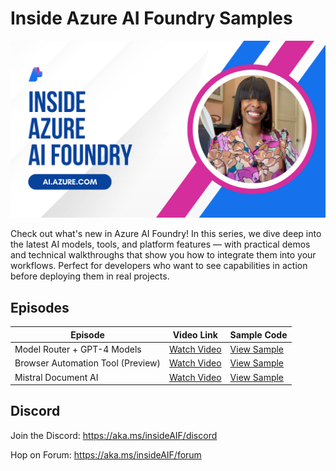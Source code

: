 # Inside Azure AI Foundry Samples

![Inside Azure AI Foundry playlist image.](Images/thumbnail-playlist.png)

Check out what's new in Azure AI Foundry! In this series, we dive deep into the latest AI models, tools, and platform features — with practical demos and technical walkthroughs that show you how to integrate them into your workflows. Perfect for developers who want to see capabilities in action before deploying them in real projects.

## Episodes

| Episode  | Video Link | Sample Code |
|--------------|------------|-------------|
| Model Router + GPT-4 Models | [Watch Video](https://youtu.be/2NL2XpigH0A?si=yCdz_kyx16VIX0Mk) | [View Sample](./samples/episode1) |
| Browser Automation Tool (Preview) | [Watch Video](https://youtu.be/FBQRc-M18ws?si=uhhDtHJmKdCki-c2) | [View Sample](./samples/episode2) |
| Mistral Document AI | [Watch Video](https://example.com/video3) | [View Sample](./samples/episode3) |

## Discord

Join the Discord: https://aka.ms/insideAIF/discord 

Hop on Forum: https://aka.ms/insideAIF/forum